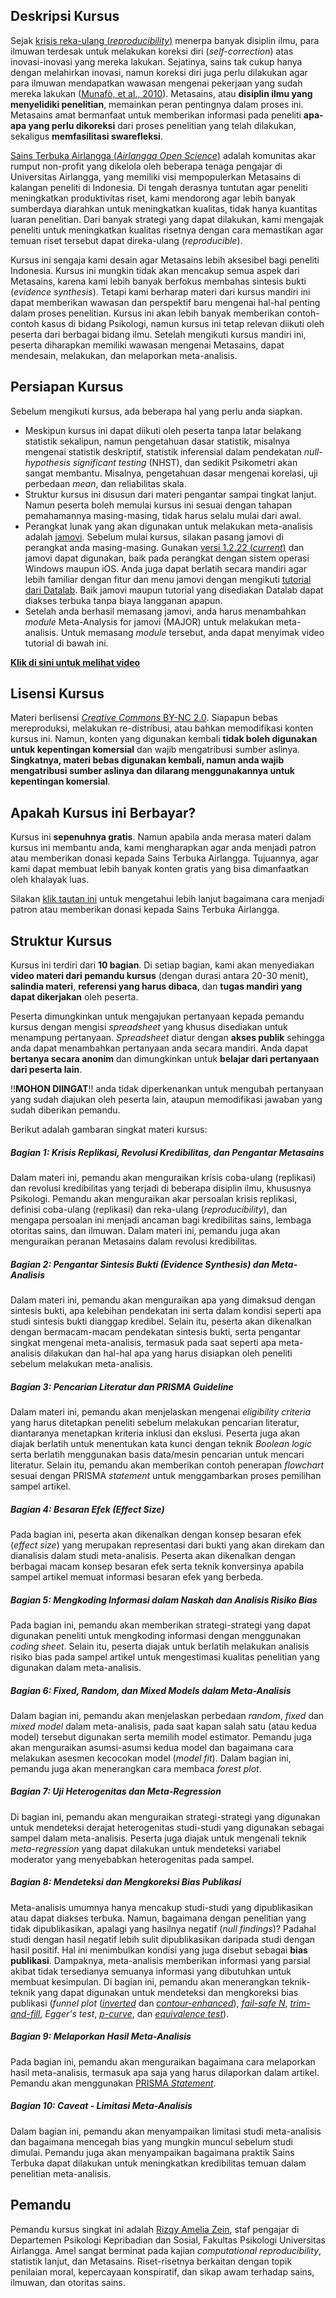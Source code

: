## Deskripsi Kursus
Sejak [krisis reka-ulang (*reproducibility*)](http://www.nature.com/news/1-500-scientists-lift-the-lid-on-reproducibility-1.19970) menerpa banyak disiplin ilmu, para ilmuwan terdesak untuk melakukan koreksi diri (*self-correction*) atas inovasi-inovasi yang mereka lakukan. Sejatinya, sains tak cukup hanya dengan melahirkan inovasi, namun koreksi diri juga perlu dilakukan agar para ilmuwan mendapatkan wawasan mengenai pekerjaan yang sudah mereka lakukan ([Munafò, et al., 2010](http://www.nature.com/articles/s41562-016-0021)). Metasains, atau **disiplin ilmu yang menyelidiki penelitian**, memainkan peran pentingnya dalam proses ini. Metasains amat bermanfaat untuk memberikan informasi pada peneliti **apa-apa yang perlu dikoreksi** dari proses penelitian yang telah dilakukan, sekaligus **memfasilitasi swarefleksi**.

[Sains Terbuka Airlangga (*Airlangga Open Science*)](https://sainsterbukaua.github.io/) adalah komunitas akar rumput non-profit yang dikelola oleh beberapa tenaga pengajar di Universitas Airlangga, yang memiliki visi mempopulerkan Metasains di kalangan peneliti di Indonesia. Di tengah derasnya tuntutan agar peneliti meningkatkan produktivitas riset, kami mendorong agar lebih banyak sumberdaya diarahkan untuk meningkatkan kualitas, tidak hanya kuantitas luaran penelitian. Dari banyak strategi yang dapat dilakukan, kami mengajak peneliti untuk meningkatkan kualitas risetnya dengan cara memastikan agar temuan riset tersebut dapat direka-ulang (*reproducible*).

Kursus ini sengaja kami desain agar Metasains lebih aksesibel bagi peneliti Indonesia. Kursus ini mungkin tidak akan mencakup semua aspek dari Metasains, karena kami lebih banyak berfokus membahas sintesis bukti (*evidence synthesis*). Tetapi kami berharap materi dari kursus mandiri ini dapat memberikan wawasan dan perspektif baru mengenai hal-hal penting dalam proses penelitian. Kursus ini akan lebih banyak memberikan contoh-contoh kasus di bidang Psikologi, namun kursus ini tetap relevan diikuti oleh peserta dari berbagai bidang ilmu. Setelah mengikuti kursus mandiri ini, peserta diharapkan memiliki wawasan mengenai Metasains, dapat mendesain, melakukan, dan melaporkan meta-analisis.

## Persiapan Kursus
Sebelum mengikuti kursus, ada beberapa hal yang perlu anda siapkan.

* Meskipun kursus ini dapat diikuti oleh peserta tanpa latar belakang statistik sekalipun, namun pengetahuan dasar statistik, misalnya mengenai statistik deskriptif, statistik inferensial dalam pendekatan *null-hypothesis significant testing* (NHST), dan sedikit Psikometri akan sangat membantu. Misalnya, pengetahuan dasar mengenai korelasi, uji perbedaan *mean*, dan reliabilitas skala.
* Struktur kursus ini disusun dari materi pengantar sampai tingkat lanjut. Namun peserta boleh memulai kursus ini sesuai dengan tahapan pemahamannya masing-masing, tidak harus selalu mulai dari awal.
* Perangkat lunak yang akan digunakan untuk melakukan meta-analisis adalah [jamovi](https://www.jamovi.org/). Sebelum mulai kursus, silakan pasang jamovi di perangkat anda masing-masing. Gunakan [versi 1.2.22 (*current*)](https://www.jamovi.org/download.html) dan jamovi dapat digunakan, baik pada perangkat dengan sistem operasi Windows maupun iOS. Anda juga dapat berlatih secara mandiri agar lebih familiar dengan fitur dan menu jamovi dengan mengikuti [tutorial dari Datalab](https://www.jamovi.org/). Baik jamovi maupun tutorial yang disediakan Datalab dapat diakses terbuka tanpa biaya langganan apapun.
* Setelah anda berhasil memasang jamovi, anda harus menambahkan *module* Meta-Analysis for jamovi (MAJOR) untuk melakukan meta-analisis. Untuk memasang *module* tersebut, anda dapat menyimak video tutorial di bawah ini.

[**Klik di sini untuk melihat video**](https://youtu.be/JgD7N9u8cOc)

## Lisensi Kursus
Materi berlisensi [*Creative Commons* BY-NC 2.0](https://creativecommons.org/licenses/by-nc/2.0/). Siapapun bebas mereproduksi, melakukan re-distribusi, atau bahkan memodifikasi konten kursus ini. Namun, konten yang digunakan kembali **tidak boleh digunakan untuk kepentingan komersial** dan wajib mengatribusi sumber aslinya. **Singkatnya, materi bebas digunakan kembali, namun anda wajib mengatribusi sumber aslinya dan dilarang menggunakannya untuk kepentingan komersial**.

## Apakah Kursus ini Berbayar?
Kursus ini **sepenuhnya gratis**. Namun apabila anda merasa materi dalam kursus ini membantu anda, kami mengharapkan agar anda menjadi patron atau memberikan donasi kepada Sains Terbuka Airlangga. Tujuannya, agar kami dapat membuat lebih banyak konten gratis yang bisa dimanfaatkan oleh khalayak luas.

Silakan [klik tautan ini](https://sainsterbukaua.github.io/donation/) untuk mengetahui lebih lanjut bagaimana cara menjadi patron atau memberikan donasi kepada Sains Terbuka Airlangga.

## Struktur Kursus

Kursus ini terdiri dari **10 bagian**. Di setiap bagian, kami akan menyediakan **video materi dari pemandu kursus** (dengan durasi antara 20-30 menit), **salindia materi**, **referensi yang harus dibaca**, dan **tugas mandiri yang dapat dikerjakan** oleh peserta. 

Peserta dimungkinkan untuk mengajukan pertanyaan kepada pemandu kursus dengan mengisi *spreadsheet* yang khusus disediakan untuk menampung pertanyaan. *Spreadsheet* diatur dengan **akses publik** sehingga anda dapat menambahkan pertanyaan anda secara mandiri. Anda dapat **bertanya secara anonim** dan dimungkinkan untuk **belajar dari pertanyaan dari peserta lain**. 

!!**MOHON DIINGAT**!! anda tidak diperkenankan untuk mengubah pertanyaan yang sudah diajukan oleh peserta lain, ataupun memodifikasi jawaban yang sudah diberikan pemandu.

Berikut adalah gambaran singkat materi kursus:

##### **Bagian 1: Krisis Replikasi, Revolusi Kredibilitas, dan Pengantar Metasains**
Dalam materi ini, pemandu akan menguraikan krisis coba-ulang (replikasi) dan revolusi kredibilitas yang terjadi di beberapa disiplin ilmu, khususnya Psikologi. Pemandu akan menguraikan akar persoalan krisis replikasi, definisi coba-ulang (replikasi) dan reka-ulang (*reproducibility*), dan mengapa persoalan ini menjadi ancaman bagi kredibilitas sains, lembaga otoritas sains, dan ilmuwan. Dalam materi ini, pemandu juga akan menguraikan peranan Metasains dalam revolusi kredibilitas.

##### **Bagian 2: Pengantar Sintesis Bukti (*Evidence Synthesis*) dan Meta-Analisis**
Dalam materi ini, pemandu akan menguraikan apa yang dimaksud dengan sintesis bukti, apa kelebihan pendekatan ini serta dalam kondisi seperti apa studi sintesis bukti dianggap kredibel. Selain itu, peserta akan dikenalkan dengan bermacam-macam pendekatan sintesis bukti, serta pengantar singkat mengenai meta-analisis, termasuk pada saat seperti apa meta-analisis dilakukan dan hal-hal apa yang harus disiapkan oleh peneliti sebelum melakukan meta-analisis.

##### **Bagian 3: Pencarian Literatur dan PRISMA *Guideline***
Dalam materi ini, pemandu akan menjelaskan mengenai *eligibility criteria* yang harus ditetapkan peneliti sebelum melakukan pencarian literatur, diantaranya menetapkan kriteria inklusi dan ekslusi. Peserta juga akan diajak berlatih untuk menentukan kata kunci dengan teknik *Boolean logic* serta berlatih menggunakan basis data/mesin pencarian untuk mencari literatur. Selain itu, pemandu akan memberikan contoh penerapan *flowchart* sesuai dengan PRISMA *statement* untuk menggambarkan proses pemilihan sampel artikel.

##### **Bagian 4: Besaran Efek (*Effect Size*)**
Pada bagian ini, peserta akan dikenalkan dengan konsep besaran efek (*effect size*) yang merupakan representasi dari bukti yang akan direkam dan dianalisis dalam studi meta-analisis. Peserta akan dikenalkan dengan berbagai macam konsep besaran efek serta teknik konversinya apabila sampel artikel memuat informasi besaran efek yang berbeda.

##### **Bagian 5: Mengkoding Informasi dalam Naskah dan Analisis Risiko Bias**
Pada bagian ini, pemandu akan memberikan strategi-strategi yang dapat digunakan peneliti untuk mengkoding informasi dengan menggunakan *coding sheet*. Selain itu, peserta diajak untuk berlatih melakukan analisis risiko bias pada sampel artikel untuk mengestimasi kualitas penelitian yang digunakan dalam meta-analisis.

##### **Bagian 6: *Fixed*, *Random*, dan *Mixed Models* dalam Meta-Analisis**
Dalam bagian ini, pemandu akan menjelaskan perbedaan *random*, *fixed* dan *mixed model* dalam meta-analisis, pada saat kapan salah satu (atau kedua model) tersebut digunakan serta memilih model estimator. Pemandu juga akan menguraikan asumsi-asumsi kedua model dan bagaimana cara melakukan asesmen kecocokan model (*model fit*). Dalam bagian ini, pemandu juga akan menerangkan cara membaca *forest plot*.

##### **Bagian 7: Uji Heterogenitas dan *Meta-Regression***
Di bagian ini, pemandu akan menguraikan strategi-strategi yang digunakan untuk mendeteksi derajat heterogenitas studi-studi yang digunakan sebagai sampel dalam meta-analisis. Peserta juga diajak untuk mengenali teknik *meta-regression* yang dapat dilakukan untuk mendeteksi variabel moderator yang menyebabkan heterogenitas pada sampel.

##### **Bagian 8: Mendeteksi dan Mengkoreksi Bias Publikasi**
Meta-analisis umumnya hanya mencakup studi-studi yang dipublikasikan atau dapat diakses terbuka. Namun, bagaimana dengan penelitian yang tidak dipublikasikan, apalagi yang hasilnya negatif (*null findings*)? Padahal studi dengan hasil negatif lebih sulit dipublikasikan daripada studi dengan hasil positif. Hal ini menimbulkan kondisi yang juga disebut sebagai **bias publikasi**. Dampaknya, meta-analisis memberikan informasi yang parsial akibat tidak tersedianya semuanya informasi yang dibutuhkan untuk membuat kesimpulan. Di bagian ini, pemandu akan menerangkan teknik-teknik yang dapat digunakan untuk mendeteksi dan mengkoreksi bias publikasi (*funnel plot* ([*inverted*](https://journals.sagepub.com/doi/pdf/10.1177/1536867X0400400204) dan [*contour-enhanced*](https://linkinghub.elsevier.com/retrieve/pii/S0895435607004350)), [*fail-safe N*](bmj.com/content/312/7023/125.1.abstract), [*trim-and-fill*](https://onlinelibrary.wiley.com/doi/abs/10.1111/j.0006-341X.2000.00455.x), *Egger's test*, [*p-curve*](https://doi.org/10.1177/1745691614553988), dan [*equivalence test*](https://journals.sagepub.com/doi/full/10.1177/2515245918770963)).

##### **Bagian 9: Melaporkan Hasil Meta-Analisis**
Pada bagian ini, pemandu akan menguraikan bagaimana cara melaporkan hasil meta-analisis, termasuk apa saja yang harus dilaporkan dalam artikel. Pemandu akan menggunakan [PRISMA *Statement*](http://dx.plos.org/10.1371/journal.pmed.1000097).

##### **Bagian 10: Caveat - Limitasi Meta-Analisis**
Dalam bagian ini, pemandu akan menyampaikan limitasi studi meta-analisis dan bagaimana mencegah bias yang mungkin muncul sebelum studi dimulai. Pemandu juga akan menyampaikan bagaimana praktik Sains Terbuka dapat dilakukan untuk meningkatkan kredibilitas temuan dalam penelitian meta-analisis.

## Pemandu
Pemandu kursus singkat ini adalah [Rizqy Amelia Zein](https://rameliaz.github.io/), staf pengajar di Departemen Psikologi Kepribadian dan Sosial, Fakultas Psikologi Universitas Airlangga. Amel sangat berminat pada kajian *computational reproducibility*, statistik lanjut, dan Metasains. Riset-risetnya berkaitan dengan topik penilaian moral, kepercayaan konspiratif, dan sikap awam terhadap sains, ilmuwan, dan otoritas sains.